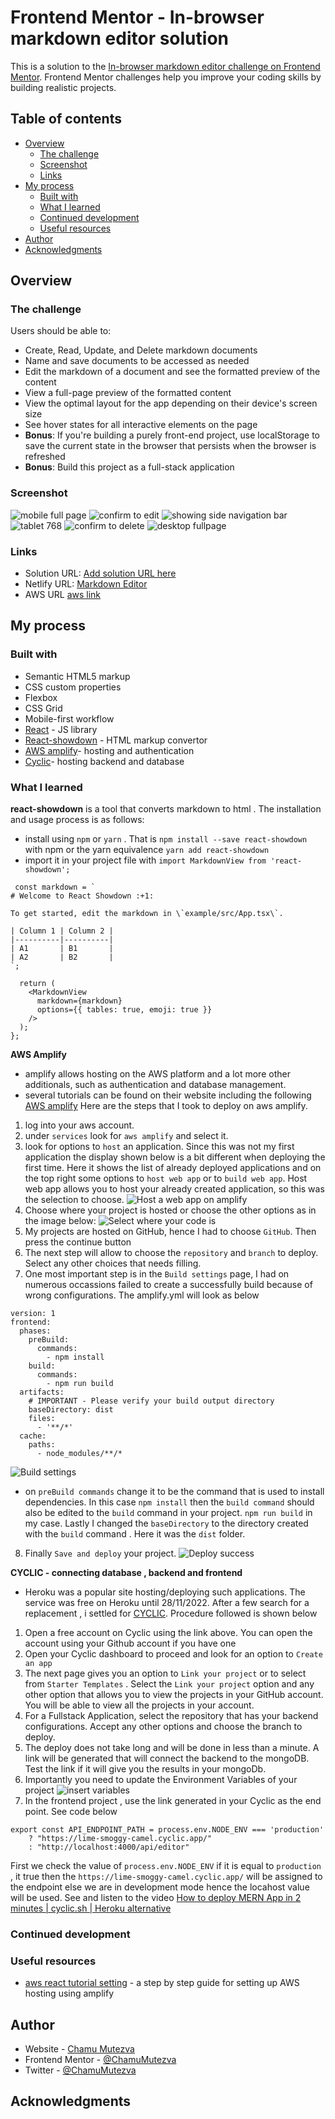# Frontend Mentor - In-browser markdown editor solution

This is a solution to the [In-browser markdown editor challenge on Frontend Mentor](https://www.frontendmentor.io/challenges/inbrowser-markdown-editor-r16TrrQX9). Frontend Mentor challenges help you improve your coding skills by building realistic projects. 

## Table of contents

- [Overview](#overview)
  - [The challenge](#the-challenge)
  - [Screenshot](#screenshot)
  - [Links](#links)
- [My process](#my-process)
  - [Built with](#built-with)
  - [What I learned](#what-i-learned)
  - [Continued development](#continued-development)
  - [Useful resources](#useful-resources)
- [Author](#author)
- [Acknowledgments](#acknowledgments)

## Overview

### The challenge

Users should be able to:

- Create, Read, Update, and Delete markdown documents
- Name and save documents to be accessed as needed
- Edit the markdown of a document and see the formatted preview of the content
- View a full-page preview of the formatted content
- View the optimal layout for the app depending on their device's screen size
- See hover states for all interactive elements on the page
- **Bonus**: If you're building a purely front-end project, use localStorage to save the current state in the browser that persists when the browser is refreshed
- **Bonus**: Build this project as a full-stack application

### Screenshot
![mobile full page](src/assets/screenshots/mark-mobile.png)
![confirm to edit](src/assets/screenshots/mark-edit.png)
![showing side navigation bar](src/assets/screenshots/mark-open.png)
![tablet 768](src/assets/screenshots/mark-tablet.png)
![confirm to delete](src/assets/screenshots/mark-delete.png)
![desktop fullpage](src/assets/screenshots/mark-desk-full.png)

### Links

- Solution URL: [Add solution URL here](https://your-solution-url.com)
- Netlify URL: [Markdown Editor](https://markdown-editor-ckm.netlify.app/)
- AWS URL [aws link](https://master.d2cqg052o5mvm6.amplifyapp.com/) 

## My process

### Built with

- Semantic HTML5 markup
- CSS custom properties
- Flexbox
- CSS Grid
- Mobile-first workflow
- [React](https://reactjs.org/) - JS library
- [React-showdown](https://openbase.com/js/react-showdown/documentation) - HTML markup convertor
- [AWS amplify](https://docs.amplify.aws/)- hosting and authentication
- [Cyclic](https://docs.cyclic.sh/)- hosting backend and database

### What I learned

**react-showdown** is a tool that converts markdown to html . The installation and usage process is as follows:
- install using `npm` or `yarn` . That is `npm install --save react-showdown` with npm or the yarn equivalence `yarn add react-showdown`
- import it in your project file with `import MarkdownView from 'react-showdown';`

```tsx
 const markdown = `
# Welcome to React Showdown :+1:

To get started, edit the markdown in \`example/src/App.tsx\`.

| Column 1 | Column 2 |
|----------|----------|
| A1       | B1       |
| A2       | B2       |
`;

  return (
    <MarkdownView
      markdown={markdown}
      options={{ tables: true, emoji: true }}
    />
  );
};
```

**AWS Amplify**
- amplify allows hosting on the AWS platform and a lot more other additionals, such as authentication and database management.
- several tutorials can be found on their website including the following [AWS amplify](https://docs.amplify.aws/)
Here are the steps that I took to deploy on aws amplify.
1. log into your aws account.
2. under `services` look for `aws amplify` and select it.
3. look for options to `host` an application. Since this was not my first application the display shown below is a bit different when deploying the first time. Here it shows the list of already deployed applications and on the top right some options to `host web app` or to `build web app`. Host web app allows you to host your already created application, so this was the selection to choose. ![Host a web app on amplify](src/assets/screenshots/AWS-Amplify-console.png)
4.  Choose where your project is hosted or choose the other options as in the image below: ![Select where your code is](src/assets/screenshots/host-select.png)
5. My projects are hosted on GitHub, hence I had to choose `GitHub`. Then press the continue button
6. The next step will allow to choose the `repository`  and `branch` to deploy. Select any other choices that needs filling.
7. One most important step is in the `Build settings` page, I had on numerous occassions failed to create a successfully build because of wrong configurations. The  amplify.yml will look as below
```
version: 1
frontend:
  phases:
    preBuild:
      commands:
        - npm install
    build:
      commands:
        - npm run build
  artifacts:
    # IMPORTANT - Please verify your build output directory
    baseDirectory: dist
    files:
      - '**/*'
  cache:
    paths:
      - node_modules/**/*
```
![Build settings](src/assets/screenshots/build-settings.png)
- on `preBuild commands` change it to be the command that is used to install dependencies. In this case `npm install` then the `build command` should also be edited to the `build` command in your project. `npm run build` in my case. Lastly I changed the `baseDirectory` to the directory created with the `build` command . Here it was the `dist` folder.
8. Finally `Save and deploy` your project. ![Deploy success](src/assets/screenshots/deploy-success.png)

**CYCLIC - connecting database , backend and frontend**
- Heroku was a popular site hosting/deploying such applications. The service was free on Heroku until 28/11/2022. After a few search for a replacement , i settled for [CYCLIC](https://docs.cyclic.sh/). Procedure followed is shown below
1. Open a free account on Cyclic using the link above. You can open the account using your Github account if you have one
2. Open your Cyclic dashboard to proceed and look for an option to `Create an app`
3. The next page gives you an option to `Link your project` or to select from `Starter Templates` . Select the `Link your project` option and any other option that allows you to view the projects in your GitHub account. You will be able to view all the projects in your account.
4. For a Fullstack Application, select the repository that has your backend configurations. Accept any other options and choose the branch to deploy. 
5. The deploy does not take long and will be done in less than a minute. A link will be generated that will connect the backend to the mongoDB. Test the link if it will give you the results in your mongoDb.
6. Importantly you need to update the Environment Variables of your project ![insert variables](src/assets/cyclic.png)
7. In the frontend project , use the link generated in your Cyclic as the end point. See code below
```
export const API_ENDPOINT_PATH = process.env.NODE_ENV === 'production'
    ? "https://lime-smoggy-camel.cyclic.app/"
    : "http://localhost:4000/api/editor"
```
First we check the value of `process.env.NODE_ENV` if it is equal to `production` , it true then the `https://lime-smoggy-camel.cyclic.app/` will be assigned to the endpoint else we are in development mode hence the locahost value will be used.
See and listen to the video [How to deploy MERN App in 2 minutes | cyclic.sh | Heroku alternative](https://www.youtube.com/watch?v=IxdiZcxgsyc)


### Continued development

### Useful resources
- [aws react tutorial setting](https://docs.amplify.aws/start/q/integration/react/) - a step by step guide for setting up AWS hosting using amplify

## Author

- Website - [Chamu Mutezva](https://github.com/ChamuMutezva)
- Frontend Mentor - [@ChamuMutezva](https://www.frontendmentor.io/profile/ChamuMutezva)
- Twitter - [@ChamuMutezva](https://twitter.com/ChamuMutezva)

## Acknowledgments



